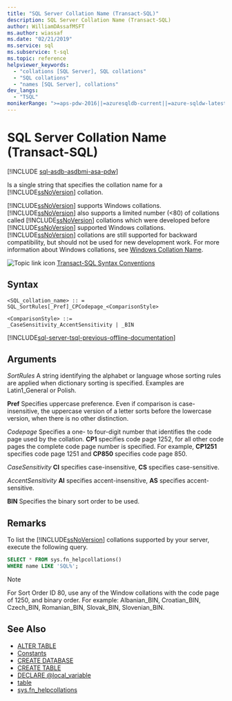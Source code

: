```yaml
---
title: "SQL Server Collation Name (Transact-SQL)"
description: SQL Server Collation Name (Transact-SQL)
author: WilliamDAssafMSFT
ms.author: wiassaf
ms.date: "02/21/2019"
ms.service: sql
ms.subservice: t-sql
ms.topic: reference
helpviewer_keywords:
  - "collations [SQL Server], SQL collations"
  - "SQL collations"
  - "names [SQL Server], collations"
dev_langs:
  - "TSQL"
monikerRange: ">=aps-pdw-2016||=azuresqldb-current||=azure-sqldw-latest||>=sql-server-2016||>=sql-server-linux-2017||=azuresqldb-mi-current"
---
```

# SQL Server Collation Name (Transact-SQL)

[!INCLUDE [sql-asdb-asdbmi-asa-pdw](../../includes/applies-to-version/sql-asdb-asdbmi-asa-pdw.md)]

Is a single string that specifies the collation name for a [!INCLUDE[ssNoVersion](../../includes/ssnoversion-md.md)] collation.

[!INCLUDE[ssNoVersion](../../includes/ssnoversion-md.md)] supports Windows collations. [!INCLUDE[ssNoVersion](../../includes/ssnoversion-md.md)] also supports a limited number (<80) of collations called [!INCLUDE[ssNoVersion](../../includes/ssnoversion-md.md)] collations which were developed before [!INCLUDE[ssNoVersion](../../includes/ssnoversion-md.md)] supported Windows collations. [!INCLUDE[ssNoVersion](../../includes/ssnoversion-md.md)] collations are still supported for backward compatibility, but should not be used for new development work. For more information about Windows collations, see [Windows Collation Name](../../t-sql/statements/windows-collation-name-transact-sql.md).

![Topic link icon](../../database-engine/configure-windows/media/topic-link.gif "Topic link icon") [Transact-SQL Syntax Conventions](../../t-sql/language-elements/transact-sql-syntax-conventions-transact-sql.md)

## Syntax

```syntaxsql
<SQL_collation_name> :: =
SQL_SortRules[_Pref]_CPCodepage_<ComparisonStyle>

<ComparisonStyle> ::=
_CaseSensitivity_AccentSensitivity | _BIN
```

[!INCLUDE[sql-server-tsql-previous-offline-documentation](../../includes/sql-server-tsql-previous-offline-documentation.md)]

## Arguments

*SortRules*
A string identifying the alphabet or language whose sorting rules are applied when dictionary sorting is specified. Examples are Latin1_General or Polish.

**Pref**
Specifies uppercase preference. Even if comparison is case-insensitive, the uppercase version of a letter sorts before the lowercase version, when there is no other distinction.

*Codepage*
Specifies a one- to four-digit number that identifies the code page used by the collation. **CP1** specifies code page 1252, for all other code pages the complete code page number is specified. For example, **CP1251** specifies code page 1251 and **CP850** specifies code page 850.

*CaseSensitivity*
**CI** specifies case-insensitive, **CS** specifies case-sensitive.

*AccentSensitivity*
**AI** specifies accent-insensitive, **AS** specifies accent-sensitive.

**BIN**
Specifies the binary sort order to be used.

## Remarks

To list the [!INCLUDE[ssNoVersion](../../includes/ssnoversion-md.md)] collations supported by your server, execute the following query.

```sql
SELECT * FROM sys.fn_helpcollations()
WHERE name LIKE 'SQL%';
```

> [!NOTE]
> For Sort Order ID 80, use any of the Window collations with the code page of 1250, and binary order. For example: Albanian_BIN, Croatian_BIN, Czech_BIN, Romanian_BIN, Slovak_BIN, Slovenian_BIN.

## See Also

- [ALTER TABLE](../../t-sql/statements/alter-table-transact-sql.md)
- [Constants](../../t-sql/data-types/constants-transact-sql.md)
- [CREATE DATABASE](../../t-sql/statements/create-database-transact-sql.md)
- [CREATE TABLE](../../t-sql/statements/create-table-transact-sql.md)
- [DECLARE @local_variable](../../t-sql/language-elements/declare-local-variable-transact-sql.md)
- [table](../../t-sql/data-types/table-transact-sql.md)
- [sys.fn_helpcollations](../../relational-databases/system-functions/sys-fn-helpcollations-transact-sql.md)
